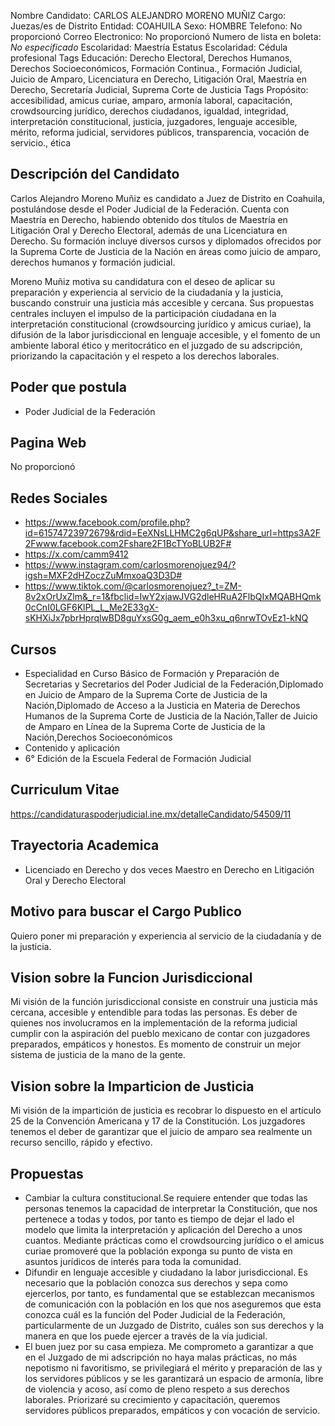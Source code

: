 Nombre Candidato: CARLOS ALEJANDRO MORENO MUÑIZ
Cargo: Juezas/es de Distrito
Entidad: COAHUILA
Sexo: HOMBRE
Telefono: No proporcionó
Correo Electronico: No proporcionó
Numero de lista en boleta: *No especificado*
Escolaridad: Maestría
Estatus Escolaridad: Cédula profesional
Tags Educación: Derecho Electoral, Derechos Humanos, Derechos Socioeconómicos, Formación Continua., Formación Judicial, Juicio de Amparo, Licenciatura en Derecho, Litigación Oral, Maestría en Derecho, Secretaría Judicial, Suprema Corte de Justicia
Tags Propósito: accesibilidad, amicus curiae, amparo, armonía laboral, capacitación, crowdsourcing jurídico, derechos ciudadanos, igualdad, integridad, interpretación constitucional, justicia, juzgadores, lenguaje accesible, mérito, reforma judicial, servidores públicos, transparencia, vocación de servicio., ética


## Descripción del Candidato 

Carlos Alejandro Moreno Muñiz es candidato a Juez de Distrito en Coahuila, postulándose desde el Poder Judicial de la Federación. Cuenta con Maestría en Derecho, habiendo obtenido dos títulos de Maestría en Litigación Oral y Derecho Electoral, además de una Licenciatura en Derecho. Su formación incluye diversos cursos y diplomados ofrecidos por la Suprema Corte de Justicia de la Nación en áreas como juicio de amparo, derechos humanos y formación judicial.

Moreno Muñiz motiva su candidatura con el deseo de aplicar su preparación y experiencia al servicio de la ciudadanía y la justicia, buscando construir una justicia más accesible y cercana. Sus propuestas centrales incluyen el impulso de la participación ciudadana en la interpretación constitucional (crowdsourcing jurídico y amicus curiae), la difusión de la labor jurisdiccional en lenguaje accesible, y el fomento de un ambiente laboral ético y meritocrático en el juzgado de su adscripción, priorizando la capacitación y el respeto a los derechos laborales.


## Poder que postula

- Poder Judicial de la Federación


## Pagina Web

No proporcionó


## Redes Sociales

- https://www.facebook.com/profile.php?id=61574723972679&rdid=EeXNsLLHMC2g6qUP&share_url=https3A2F2Fwww.facebook.com2Fshare2F1BcTYoBLUB2F#
- https://x.com/camm9412
- https://www.instagram.com/carlosmorenojuez94/?igsh=MXF2dHZoczZuMmxoaQ3D3D#
- https://www.tiktok.com/@carlosmorenojuez?_t=ZM-8v2xOrUxZlm&_r=1&fbclid=IwY2xjawJVG2dleHRuA2FlbQIxMQABHQmk0cCnI0LGF6KlPL_L_Me2E33gX-sKHXiJx7pbrHprqlwBD8guYxsG0g_aem_e0h3xu_q6nrwTOvEz1-kNQ


## Cursos

- Especialidad en Curso Básico de Formación y Preparación de Secretarias y Secretarios del Poder Judicial de la Federación,Diplomado en Juicio de Amparo de la Suprema Corte de Justicia de la Nación,Diplomado de Acceso a la Justicia en Materia de Derechos Humanos de la Suprema Corte de Justicia de la Nación,Taller de Juicio de Amparo en Línea de la Suprema Corte de Justicia de la Nación,Derechos Socioeconómicos
- Contenido y aplicación
- 6° Edición de la Escuela Federal de Formación Judicial


## Curriculum Vitae

https://candidaturaspoderjudicial.ine.mx/detalleCandidato/54509/11


## Trayectoria Academica

- Licenciado en Derecho y dos veces Maestro en Derecho en Litigación Oral y Derecho Electoral


## Motivo para buscar el Cargo Publico

Quiero poner mi preparación y experiencia al servicio de la ciudadanía y de la justicia.


## Vision sobre la Funcion Jurisdiccional

Mi visión de la función jurisdiccional consiste en construir una justicia más cercana, accesible y entendible para todas las personas. Es deber de quienes nos involucramos en la implementación de la reforma judicial cumplir con la aspiración del pueblo mexicano de contar con juzgadores preparados, empáticos y honestos. Es momento de construir un mejor sistema de justicia de la mano de la gente.


## Vision sobre la Imparticion de Justicia

Mi visión de la impartición de justicia es recobrar lo dispuesto en el artículo 25 de la Convención Americana y 17 de la Constitución. Los juzgadores tenemos el deber de garantizar que el juicio de amparo sea realmente un recurso sencillo, rápido y efectivo.


## Propuestas

- Cambiar la cultura constitucional.Se requiere entender que todas las personas tenemos la capacidad de interpretar la Constitución, que nos pertenece a todas y todos, por tanto es tiempo de dejar el lado el modelo que limita la interpretación y aplicación del Derecho a unos cuantos. Mediante prácticas como el crowdsourcing jurídico o el amicus curiae promoveré que la población exponga su punto de vista en asuntos jurídicos de interés para toda la comunidad.
- Difundir en lenguaje accesible y ciudadano la labor jurisdiccional. Es necesario que la población conozca sus derechos y sepa como ejercerlos, por tanto, es fundamental que se establezcan mecanismos de comunicación con la población en los que nos aseguremos que esta conozca cuál es la función del Poder Judicial de la Federación, particularmente de un Juzgado de Distrito, cuáles son sus derechos y la manera en que los puede ejercer a través de la vía judicial.
- El buen juez por su casa empieza. Me comprometo a garantizar a que en el Juzgado de mi adscripción no haya malas prácticas, no más nepotismo ni favoritismo, se privilegiará el mérito y preparación de las y los servidores públicos y se les garantizará un espacio de armonía, libre de violencia y acoso, así como de pleno respeto a sus derechos laborales. Priorizaré su crecimiento y capacitación, queremos servidores públicos preparados, empáticos y con vocación de servicio.

